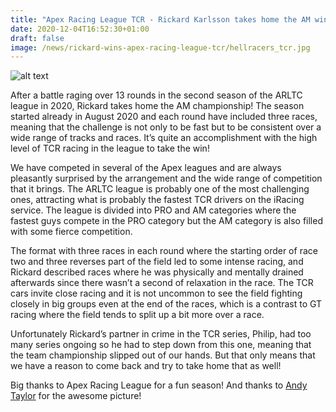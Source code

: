 ```yaml
---
title: "Apex Racing League TCR - Rickard Karlsson takes home the AM win!"
date: 2020-12-04T16:52:30+01:00
draft: false
image: /news/rickard-wins-apex-racing-league-tcr/hellracers_tcr.jpg
---
```

![alt text](/news/rickard-wins-apex-racing-league-tcr/hellracers_tcr.jpg)

After a battle raging over 13 rounds in the second season of the ARLTC league in 2020, Rickard takes home the AM championship! The season started already in August 2020 and each round have included three races, meaning that the challenge is not only to be fast but to be consistent over a wide range of tracks and races. It’s quite an accomplishment with the high level of TCR racing in the league to take the win!

We have competed in several of the Apex leagues and are always pleasantly surprised by the arrangement and the wide range of competition that it brings. The ARLTC league is probably one of the most challenging ones, attracting what is probably the fastest TCR drivers on the iRacing service. The league is divided into PRO and AM categories where the fastest guys compete in the PRO category but the AM category is also filled with some fierce competition.

The format with three races in each round where the starting order of race two and three reverses part of the field led to some intense racing, and Rickard described races where he was physically and mentally drained afterwards since there wasn’t a second of relaxation in the race. The TCR cars invite close racing and it is not uncommon to see the field fighting closely in big groups even at the end of the races, which is a contrast to GT racing where the field tends to split up a bit more over a race.

Unfortunately Rickard’s partner in crime in the TCR series, Philip, had too many series ongoing so he had to step down from this one, meaning that the team championship slipped out of our hands. But that only means that we have a reason to come back and try to take home that as well! 

Big thanks to Apex Racing League for a fun season! And thanks to [Andy Taylor](https://www.flickr.com/photos/groove200/albums/) for the awesome picture!
